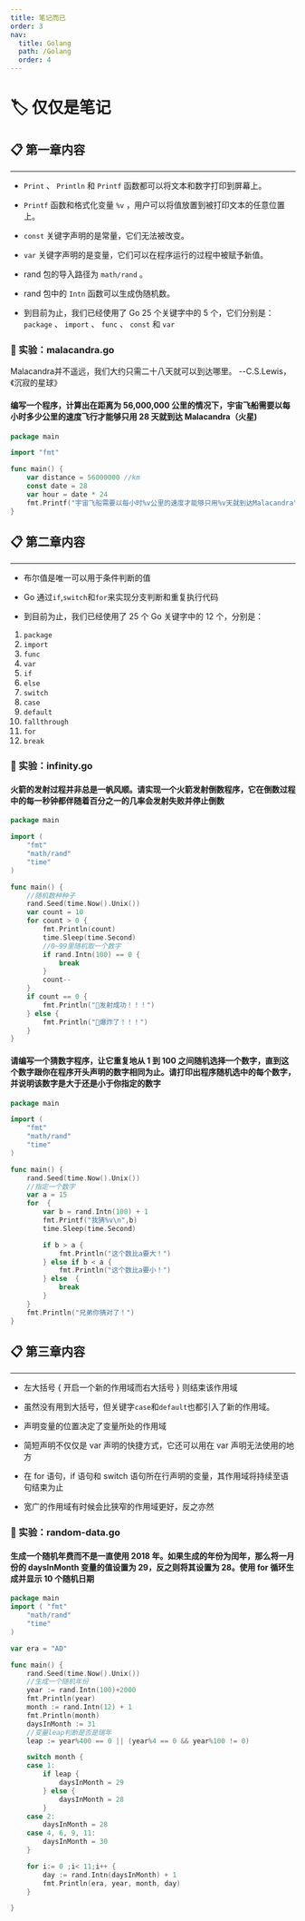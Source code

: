```yaml
---
title: 笔记而已
order: 3
nav:
  title: Golang
  path: /Golang
  order: 4
---
```


# 🏷 仅仅是笔记

## 📋 第一章内容

---

- `Print` 、 `Println` 和 `Printf` 函数都可以将⽂本和数字打印到屏幕上。

- `Printf` 函数和格式化变量 `%v` ，⽤户可以将值放置到被打印⽂本的任意位置上。

- `const` 关键字声明的是常量，它们⽆法被改变。

- `var` 关键字声明的是变量，它们可以在程序运⾏的过程中被赋予新值。

- rand 包的导⼊路径为 `math/rand` 。

- rand 包中的 `Intn` 函数可以⽣成伪随机数。

- 到⽬前为⽌，我们已经使⽤了 Go 25 个关键字中的 5 个，它们分别是：`package` 、 `import` 、 `func` 、 `const` 和 `var`

### 🔨 实验：malacandra.go

<Alert type="info">
Malacandra并不遥远，我们大约只需二十八天就可以到达哪里。 --C.S.Lewis，《沉寂的星球》
</Alert>

#### <Badge>编写一个程序，计算出在距离为 56,000,000 公里的情况下，宇宙飞船需要以每小时多少公里的速度飞行才能够只用 28 天就到达 Malacandra（火星) </Badge>

```go
package main

import "fmt"

func main() {
	var distance = 56000000 //km
	const date = 28
	var hour = date * 24
	fmt.Printf("宇宙飞船需要以每小时%v公里的速度才能够只用%v天就到达Malacandra", distance/hour, date)
}
```

## 📋 第二章内容

---

- 布尔值是唯一可以用于条件判断的值

- Go 通过`if`,`switch`和`for`来实现分支判断和重复执行代码

- 到目前为止，我们已经使用了 25 个 Go 关键字中的 12 个，分别是：

1. `package`
2. `import`
3. `func`
4. `var`
5. `if`
6. `else`
7. `switch`
8. `case`
9. `default`
10. `fallthrough`
11. `for`
12. `break`

### 🔨 实验：infinity.go

#### <Badge>火箭的发射过程并非总是一帆风顺。请实现一个火箭发射倒数程序，它在倒数过程中的每一秒钟都伴随着百分之一的几率会发射失败并停止倒数</Badge>

```go
package main

import (
	"fmt"
	"math/rand"
	"time"
)

func main() {
	//随机数种种子
	rand.Seed(time.Now().Unix())
	var count = 10
	for count > 0 {
		fmt.Println(count)
		time.Sleep(time.Second)
		//0~99里随机取一个数字
		if rand.Intn(100) == 0 {
			break
		}
		count--
	}
	if count == 0 {
		fmt.Println("🚀发射成功！！！")
	} else {
		fmt.Println("🚀爆炸了！！！")
	}
}

```

#### <Badge>请编写一个猜数字程序，让它重复地从 1 到 100 之间随机选择一个数字，直到这个数字跟你在程序开头声明的数字相同为止。请打印出程序随机选中的每个数字，并说明该数字是大于还是小于你指定的数字</Badge>

```go
package main

import (
	"fmt"
	"math/rand"
	"time"
)

func main() {
	rand.Seed(time.Now().Unix())
	//指定一个数字
	var a = 15
    for  {
		var b = rand.Intn(100) + 1
    	fmt.Printf("我猜%v\n",b)
		time.Sleep(time.Second)

		if b > a {
			fmt.Println("这个数比a要大！")
		} else if b < a {
			fmt.Println("这个数比a要小！")
		} else  {
			break
		}
	}
	fmt.Println("兄弟你猜对了！")
}
```

## 📋 第三章内容

---

- 左大括号 { 开启一个新的作用域而右大括号 } 则结束该作用域

- 虽然没有用到大括号，但关键字`case`和`default`也都引入了新的作用域。

- 声明变量的位置决定了变量所处的作用域

- 简短声明不仅仅是 var 声明的快捷方式，它还可以用在 var 声明无法使用的地方

- 在 for 语句，if 语句和 switch 语句所在行声明的变量，其作用域将持续至语句结束为止

- 宽广的作用域有时候会比狭窄的作用域更好，反之亦然

### 🔨 实验：random-data.go

#### <Badge>生成一个随机年费而不是一直使用 2018 年。如果生成的年份为闰年，那么将一月份的 daysInMonth 变量的值设置为 29，反之则将其设置为 28。使用 for 循环生成并显示 10 个随机日期</Badge>

```go
package main
import ( "fmt"
	"math/rand"
	"time"
)

var era = "AD"

func main() {
	rand.Seed(time.Now().Unix())
	//生成一个随机年份
	year := rand.Intn(100)+2000
	fmt.Println(year)
	month := rand.Intn(12) + 1
	fmt.Println(month)
	daysInMonth := 31
	//变量leap判断是否是瑞年
	leap := year%400 == 0 || (year%4 == 0 && year%100 != 0)

	switch month {
	case 1:
		if leap {
			daysInMonth = 29
		} else {
			daysInMonth = 28
		}
	case 2:
		daysInMonth = 28
	case 4, 6, 9, 11:
		daysInMonth = 30
	}

	for i:= 0 ;i< 11;i++ {
		day := rand.Intn(daysInMonth) + 1
		fmt.Println(era, year, month, day)
	}

}
```
